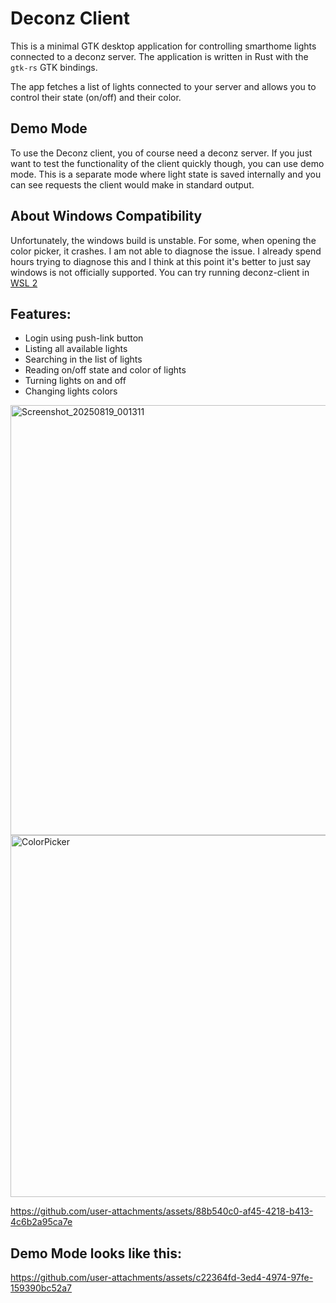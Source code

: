 # Deconz Client

This is a minimal GTK desktop application for controlling smarthome lights connected to a deconz server.
The application is written in Rust with the `gtk-rs` GTK bindings.

The app fetches a list of lights connected to your server and allows you to control their state (on/off) and their color.

## Demo Mode

To use the Deconz client, you of course need a deconz server. If you just want to test the functionality of the client quickly though, you can use demo mode. This is a separate mode where light state is saved internally and you can see requests the client would make in standard output.

## About Windows Compatibility

Unfortunately, the windows build is unstable. For some, when opening the color picker, it crashes. I am not able to diagnose the issue. I already spend hours trying to diagnose this and I think at this point it's better to just say windows is not officially supported. You can try running deconz-client in [WSL 2](https://learn.microsoft.com/en-us/windows/wsl/tutorials/gui-apps)

## Features:

- Login using push-link button
- Listing all available lights
- Searching in the list of lights
- Reading on/off state and color of lights
- Turning lights on and off
- Changing lights colors

<img width="656" height="688" alt="Screenshot_20250819_001311" src="https://github.com/user-attachments/assets/d60f8e7c-1c7f-41d1-b34e-9d8d9db2ac24" />
<img width="791" height="579" alt="ColorPicker" src="https://github.com/user-attachments/assets/b5f3d3d9-f07f-4dad-983d-4ceec1c50962" />

https://github.com/user-attachments/assets/88b540c0-af45-4218-b413-4c6b2a95ca7e



## Demo Mode looks like this:
https://github.com/user-attachments/assets/c22364fd-3ed4-4974-97fe-159390bc52a7



